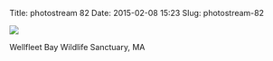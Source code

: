 Title: photostream 82
Date: 2015-02-08 15:23
Slug: photostream-82

[![](http://martinfowler.com/photos/82.jpg)](http://martinfowler.com/photos/82.html)

</p>

</p>

Wellfleet Bay Wildlife Sanctuary, MA

</p>


